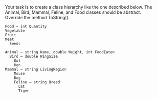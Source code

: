 Your task is to create a class hierarchy like the one described below. The Animal, Bird, Mammal, Feline, and Food classes should be abstract. Override the method ToString().

	Food – int Quantity
  	Vegetable
  	Fruit
  	Meat
	  Seeds
    
	Animal – string Name, double Weight, int FoodEaten
	  Bird – double WingSize
    	Owl
    	Hen
  	Mammal – string LivingRegion
    	Mouse
	    Dog
	    Feline – string Breed
	      Cat
	      Tiger
